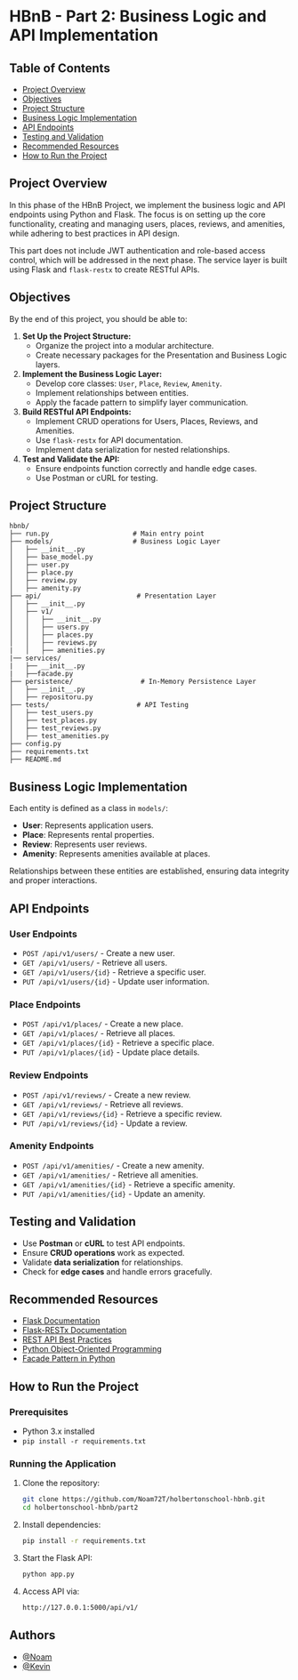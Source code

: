 # HBnB - Part 2: Business Logic and API Implementation

## Table of Contents
- [Project Overview](#project-overview)
- [Objectives](#objectives)
- [Project Structure](#project-structure)
- [Business Logic Implementation](#business-logic-implementation)
- [API Endpoints](#api-endpoints)
- [Testing and Validation](#testing-and-validation)
- [Recommended Resources](#recommended-resources)
- [How to Run the Project](#how-to-run-the-project)

## Project Overview
In this phase of the HBnB Project, we implement the business logic and API endpoints using Python and Flask. The focus is on setting up the core functionality, creating and managing users, places, reviews, and amenities, while adhering to best practices in API design.

This part does not include JWT authentication and role-based access control, which will be addressed in the next phase. The service layer is built using Flask and `flask-restx` to create RESTful APIs.

## Objectives
By the end of this project, you should be able to:

1. **Set Up the Project Structure:**
   - Organize the project into a modular architecture.
   - Create necessary packages for the Presentation and Business Logic layers.
2. **Implement the Business Logic Layer:**
   - Develop core classes: `User`, `Place`, `Review`, `Amenity`.
   - Implement relationships between entities.
   - Apply the facade pattern to simplify layer communication.
3. **Build RESTful API Endpoints:**
   - Implement CRUD operations for Users, Places, Reviews, and Amenities.
   - Use `flask-restx` for API documentation.
   - Implement data serialization for nested relationships.
4. **Test and Validate the API:**
   - Ensure endpoints function correctly and handle edge cases.
   - Use Postman or cURL for testing.

## Project Structure
```
hbnb/
├── run.py                     # Main entry point
├── models/                    # Business Logic Layer
│   ├── __init__.py
│   ├── base_model.py
│   ├── user.py
│   ├── place.py
│   ├── review.py
│   ├── amenity.py
├── api/                        # Presentation Layer
│   ├── __init__.py
│   ├── v1/
│   │   ├── __init__.py
│   │   ├── users.py
│   │   ├── places.py
│   │   ├── reviews.py
|   │   ├── amenities.py
|── services/
|   ├── __init__.py
|   ├──facade.py
├── persistence/                 # In-Memory Persistence Layer
│   ├── __init__.py
│   ├── repositoru.py
├── tests/                      # API Testing
│   ├── test_users.py
│   ├── test_places.py
│   ├── test_reviews.py
│   ├── test_amenities.py
├── config.py
├── requirements.txt
├── README.md
```

## Business Logic Implementation
Each entity is defined as a class in `models/`:
- **User**: Represents application users.
- **Place**: Represents rental properties.
- **Review**: Represents user reviews.
- **Amenity**: Represents amenities available at places.

Relationships between these entities are established, ensuring data integrity and proper interactions.

## API Endpoints
### User Endpoints
- `POST /api/v1/users/` - Create a new user.
- `GET /api/v1/users/` - Retrieve all users.
- `GET /api/v1/users/{id}` - Retrieve a specific user.
- `PUT /api/v1/users/{id}` - Update user information.

### Place Endpoints
- `POST /api/v1/places/` - Create a new place.
- `GET /api/v1/places/` - Retrieve all places.
- `GET /api/v1/places/{id}` - Retrieve a specific place.
- `PUT /api/v1/places/{id}` - Update place details.

### Review Endpoints
- `POST /api/v1/reviews/` - Create a new review.
- `GET /api/v1/reviews/` - Retrieve all reviews.
- `GET /api/v1/reviews/{id}` - Retrieve a specific review.
- `PUT /api/v1/reviews/{id}` - Update a review.

### Amenity Endpoints
- `POST /api/v1/amenities/` - Create a new amenity.
- `GET /api/v1/amenities/` - Retrieve all amenities.
- `GET /api/v1/amenities/{id}` - Retrieve a specific amenity.
- `PUT /api/v1/amenities/{id}` - Update an amenity.

## Testing and Validation
- Use **Postman** or **cURL** to test API endpoints.
- Ensure **CRUD operations** work as expected.
- Validate **data serialization** for relationships.
- Check for **edge cases** and handle errors gracefully.

## Recommended Resources
- [Flask Documentation](https://flask.palletsprojects.com/en/stable/)
- [Flask-RESTx Documentation](https://flask-restx.readthedocs.io/en/latest/)
- [REST API Best Practices](https://restfulapi.net/)
- [Python Object-Oriented Programming](https://realpython.com/python3-object-oriented-programming/)
- [Facade Pattern in Python](https://refactoring.guru/design-patterns/facade/python/example)

## How to Run the Project
### Prerequisites
- Python 3.x installed
- `pip install -r requirements.txt`

### Running the Application
1. Clone the repository:
   ```sh
   git clone https://github.com/Noam72T/holbertonschool-hbnb.git
   cd holbertonschool-hbnb/part2
   ```
2. Install dependencies:
   ```sh
   pip install -r requirements.txt
   ```
3. Start the Flask API:
   ```sh
   python app.py
   ```
4. Access API via:
   ```sh
   http://127.0.0.1:5000/api/v1/
   ```

## Authors

- [@Noam](https://www.github.com/Noam72T)
- [@Kevin](https://github.com/Kevindecastro)